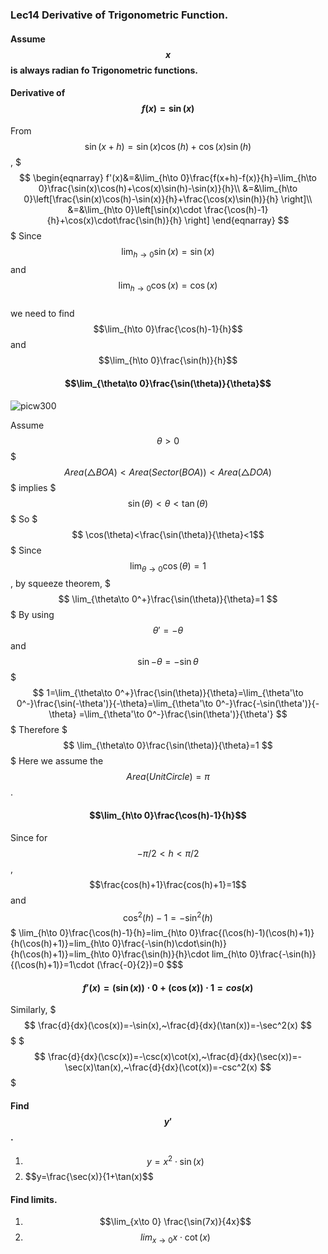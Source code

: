 ### Lec14 Derivative of Trigonometric Function.
#### Assume $$x$$ is always radian fo Trigonometric functions.

#### Derivative of $$f(x)=\sin{(x)}$$
From $$\sin(x+h)=\sin(x)\cos(h)+\cos(x)\sin(h)$$,
$$$
\begin{eqnarray}
f'(x)&=&\lim_{h\to 0}\frac{f(x+h)-f(x)}{h}=\lim_{h\to 0}\frac{\sin(x)\cos(h)+\cos(x)\sin(h)-\sin(x)}{h}\\
&=&\lim_{h\to 0}\left[\frac{\sin(x)\cos(h)-\sin(x)}{h}+\frac{\cos(x)\sin(h)}{h} \right]\\
&=&\lim_{h\to 0}\left[\sin(x)\cdot \frac{\cos(h)-1}{h}+\cos(x)\cdot\frac{\sin(h)}{h} \right]
\end{eqnarray}
$$$
Since $$\lim_{h\to 0} \sin(x)=\sin(x)$$ and $$\lim_{h\to 0} \cos(x)=\cos(x)$$  
we need to find $$\lim_{h\to 0}\frac{\cos(h)-1}{h}$$ and $$\lim_{h\to 0}\frac{\sin(h)}{h}$$

#### $$\lim_{\theta\to 0}\frac{\sin(\theta)}{\theta}$$

![picw300](https://cloud.githubusercontent.com/assets/10469752/6321165/aafec812-bac1-11e4-9215-e89d66c67712.png)

Assume $$\theta>0$$
$$$Area(\triangle BOA) <Area( Sector(BOA))< Area(\triangle DOA)$$$
implies 
$$$\sin(\theta)<\theta<\tan(\theta)$$$
So
$$$  \cos(\theta)<\frac{\sin(\theta)}{\theta}<1$$$
Since $$\lim_{\theta\to 0} \cos(\theta)=1$$, by squeeze theorem,
$$$
\lim_{\theta\to 0^+}\frac{\sin(\theta)}{\theta}=1
$$$
By using $$\theta'=-\theta$$ and $$\sin{-\theta}=-\sin{\theta}$$
$$$
1=\lim_{\theta\to 0^+}\frac{\sin(\theta)}{\theta}=\lim_{\theta'\to 0^-}\frac{\sin(-\theta')}{-\theta}=\lim_{\theta'\to 0^-}\frac{-\sin(\theta')}{-\theta}
=\lim_{\theta'\to 0^-}\frac{\sin(\theta')}{\theta'}
$$$
Therefore
$$$
\lim_{\theta\to 0}\frac{\sin(\theta)}{\theta}=1
$$$
Here we assume the $$Area(Unit Circle)=\pi$$. 
#### $$\lim_{h\to 0}\frac{\cos(h)-1}{h}$$
Since for $$-\pi/2 <h<\pi/2$$ ,$$\frac{cos(h)+1}\frac{cos(h)+1}=1$$ and $$\cos^2(h)-1=-\sin^2(h)
$$$
\lim_{h\to 0}\frac{\cos(h)-1}{h}=lim_{h\to 0}\frac{(\cos(h)-1)(\cos(h)+1)}{h(\cos(h)+1)}=lim_{h\to 0}\frac{-\sin(h)\cdot\sin(h)}{h(\cos(h)+1)}=lim_{h\to 0}\frac{\sin(h)}{h}\cdot lim_{h\to 0}\frac{-\sin(h)}{(\cos(h)+1)}=1\cdot (\frac{-0}{2})=0
$$$
#### $$f'(x)=(\sin(x))\cdot0+(\cos(x))\cdot 1= cos(x)$$
Similarly,
$$$
\frac{d}{dx}(\cos(x))=-\sin(x),~\frac{d}{dx}(\tan(x))=-\sec^2(x)
$$$
$$$
\frac{d}{dx}(\csc(x))=-\csc(x)\cot(x),~\frac{d}{dx}(\sec(x))=-\sec(x)\tan(x),~\frac{d}{dx}(\cot(x))=-csc^2(x)
$$$
####  Find $$y'$$.
1. $$y=x^2\cdot\sin(x)$$
2. $$y=\frac{\sec(x)}{1+\tan(x)$$
#### Find limits.
1. $$\lim_{x\to 0} \frac{\sin(7x)}{4x}$$
2. $$lim_{x\to 0} x\cdot \cot(x)$$ 




